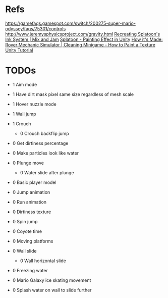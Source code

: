 ﻿# Refs
https://gamefaqs.gamespot.com/switch/200275-super-mario-odyssey/faqs/75301/controls
http://www.jeremysphysicsproject.com/gravity.html
[Recreating Splatoon's Ink System | Mix and Jam](https://www.youtube.com/watch?v=FR618z5xEiM)
[Splatoon - Painting Effect in Unity](https://www.youtube.com/watch?v=YUWfHX_ZNCw)
[How it's Made: Rover Mechanic Simulator | Cleaning Minigame - How to Paint a Texture Unity Tutorial](https://www.youtube.com/watch?v=Xss4__kgYiY)
# TODOs
- 1 Aim mode
- 1 Have dirt mask pixel same size regardless of mesh scale
- 1 Hover nuzzle mode
- 1 Wall jump
- 1 Crouch
	- 0 Crouch backflip jump
- 0 Get dirtiness percentage
- 0 Make particles look like water
- 0 Plunge move
	- 0 Water slide after plunge
- 0 Basic player model
- 0 Jump animation
- 0 Run animation
- 0 Dirtiness texture
- 0 Spin jump
- 0 Coyote time
- 0 Moving platforms

- 0 Wall slide
  - 0 Wall horizontal slide
- 0 Freezing water
- 0 Mario Galaxy ice skating movement
- 0 Splash water on wall to slide further